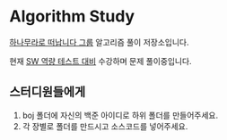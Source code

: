 # Algorithm Study
[하나무라로 떠납니다 그룹](https://www.acmicpc.net/group/2451) 알고리즘 풀이 저장소입니다.

현재 [SW 역량 테스트 대비](https://code.plus/course/19) 수강하며 문제 풀이중입니다.

## 스터디원들에게
1. boj 폴더에 자신의 백준 아이디로 하위 폴더를 만들어주세요.
2. 각 장별로 폴더를 만드시고 소스코드를 넣어주세요.

